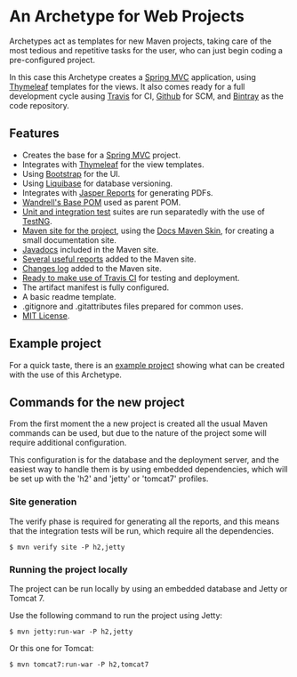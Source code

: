 # An Archetype for Web Projects

Archetypes act as templates for new Maven projects, taking care of the most tedious and repetitive tasks for the user, who can just begin coding a pre-configured project.

In this case this Archetype creates a [Spring MVC][spring-mvc] application, using [Thymeleaf][thymeleaf] templates for the views. It also comes ready for a full development cycle ausing [Travis](https://travis-ci.org) for CI, [Github](https://github.com/) for SCM, and [Bintray](https://bintray.com/) as the code repository.

## Features

- Creates the base for a [Spring MVC][spring-mvc] project.
- Integrates with [Thymeleaf][thymeleaf] for the view templates.
- Using [Bootstrap][bootstrap] for the UI.
- Using [Liquibase][liquibase] for database versioning.
- Integrates with [Jasper Reports][jasper] for generating PDFs.
- [Wandrell's Base POM][base-pom] used as parent POM.
- [Unit and integration test][tests] suites are run separatedly with the use of [TestNG][testng].
- [Maven site for the project][site], using the [Docs Maven Skin][docs-skin], for creating a small documentation site.
- [Javadocs][site-javadoc] included in the Maven site.
- [Several useful reports][site-reports] added to the Maven site.
- [Changes log][changes] added to the Maven site.
- [Ready to make use of Travis CI][travis] for testing and deployment.
- The artifact manifest is fully configured.
- A basic readme template.
- .gitignore and .gitattributes files prepared for common uses.
- [MIT License][license].

## Example project

For a quick taste, there is an [example project][example-project] showing what can be created with the use of this Archetype.

## Commands for the new project

From the first moment the a new project is created all the usual Maven commands can be used, but due to the nature of the project some will require additional configuration.

This configuration is for the database and the deployment server, and the easiest way to handle them is by using embedded dependencies, which will be set up with the 'h2' and 'jetty' or 'tomcat7' profiles.

### Site generation

The verify phase is required for generating all the reports, and this means that the integration tests will be run, which require all the dependencies.

```
$ mvn verify site -P h2,jetty
```

### Running the project locally

The project can be run locally by using an embedded database and Jetty or Tomcat 7.

Use the following command to run the project using Jetty:

```
$ mvn jetty:run-war -P h2,jetty
```

Or this one for Tomcat:

```
$ mvn tomcat7:run-war -P h2,tomcat7
```


[base-pom]: https://github.com/Bernardo-MG/base-pom
[docs-skin]: https://github.com/Bernardo-MG/docs-maven-skin
[example-project]: https://github.com/Bernardo-MG/spring-mvc-thymeleaf-archetype-example

[bootstrap]: http://getbootstrap.com/
[jasper]: http://community.jaspersoft.com/
[liquibase]: http://www.liquibase.org/
[spring-mvc]: https://spring.io/
[testng]: http://testng.org/
[thymeleaf]: http://www.thymeleaf.org/

[license]: ./license.html

[changes]: ./changes.html
[site]: ./site.html
[site-javadoc]: ./site.html#javadocs
[site-reports]: ./site.html#reports
[tests]: ./tests.html
[travis]: ./travis.html
